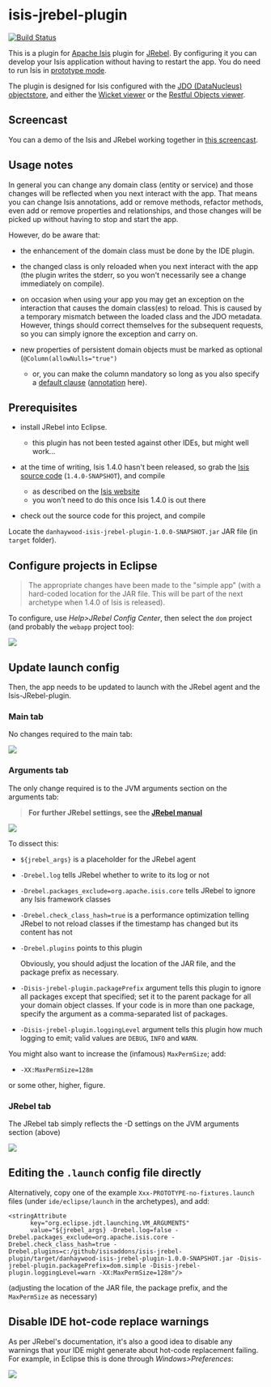 isis-jrebel-plugin
==================

[![Build Status](https://travis-ci.org/isisaddons/isis-jrebel-plugin.png?branch=master)](https://travis-ci.org/isisaddons/isis-jrebel-plugin)

This is a plugin for [Apache Isis](http://isis.apache.org) plugin for [JRebel](http://zeroturnaround.com/software/jrebel/).  By configuring it you can develop your Isis application without having to restart the app.  You do need to run Isis in [prototype mode](http://isis.apache.org/reference/deployment-type.html).

The plugin is designed for Isis configured with the [JDO (DataNucleus) objectstore](http://isis.apache.org/components/objectstores/jdo/about.html), and either the [Wicket viewer](http://isis.apache.org/components/viewers/wicket/about.html) or the [Restful Objects viewer](http://isis.apache.org/components/viewers/restfulobjects/about.html).

## Screencast

You can a demo of the Isis and JRebel working together in [this screencast](https://www.youtube.com/watch?v=PxVgbz3ae_g).

## Usage notes

In general you can change any domain class (entity or service) and those changes will be reflected when you next interact with the app.  That means you can change Isis annotations, add or remove methods, refactor methods, even add or remove properties and relationships, and those changes will be picked up without having to stop and start the app.

However, do be aware that:

* the enhancement of the domain class must be done by the IDE plugin.

* the changed class is only reloaded when you next interact with the app (the plugin writes the stderr, so you won't necessarily see a change immediately on compile).

* on occasion when using your app you may get an exception on the interaction that causes the domain class(es) to reload.  This is caused by a temporary mismatch between the loaded class and the JDO metadata.  However, things should correct themselves for the subsequent requests, so you can simply ignore the exception and carry on.

* new properties of persistent domain objects must be marked as optional (`@Column(allowNulls="true")`
  * or, you can make the column mandatory so long as you also specify a [default clause](http://www.datanucleus.org/products/accessplatform_3_2/jdo/orm/schema_mapping.html#nullsdefaults) ([annotation](http://www.datanucleus.org/products/accessplatform_3_2/jdo/annotations.html#Column) here).



## Prerequisites

* install JRebel into Eclipse.
   * this plugin has not been tested against other IDEs, but might well work...

* at the time of writing, Isis 1.4.0 hasn't been released, so grab the [Isis source code](http://github.com/apache/isis) (`1.4.0-SNAPSHOT`), and compile
   * as described on the [Isis website](http://isis.apache.org/contributors/building-isis.html)
   * you won't need to do this once Isis 1.4.0 is out there

* check out the source code for this project, and compile


Locate the `danhaywood-isis-jrebel-plugin-1.0.0-SNAPSHOT.jar` JAR file (in `target` folder).


## Configure projects in Eclipse

> The appropriate changes have been made to the "simple app" (with a hard-coded location for the JAR file.  This will be part of the next archetype when 1.4.0 of Isis is released).

To configure, use *Help>JRebel Config Center*, then select the `dom` project (and probably the `webapp` project too):

![](https://raw.githubusercontent.com/isisaddons/isis-jrebel-plugin/master/docs/images/eclipse-jrebel-config-center.png)



## Update launch config

Then, the app needs to be updated to launch with the JRebel agent and the Isis-JRebel-plugin.

### Main tab

No changes required to the main tab:

![](https://raw.githubusercontent.com/isisaddons/isis-jrebel-plugin/master/docs/images/eclipse-run-config-1.png)


### Arguments tab

The only change required is to the JVM arguments section on the arguments tab:

> **For further JRebel settings, see the [JRebel manual](http://manuals.zeroturnaround.com/jrebel/misc/index.html#agent-settings)**

![](https://raw.githubusercontent.com/isisaddons/isis-jrebel-plugin/master/docs/images/eclipse-run-config-2.png)


To dissect this:

* `${jrebel_args}` is a placeholder for the JRebel agent

* `-Drebel.log` tells JRebel whether to write to its log or not

* `-Drebel.packages_exclude=org.apache.isis.core` tells JRebel to ignore any Isis framework classes

* `-Drebel.check_class_hash=true` is a performance optimization telling JRebel to not reload classes if the timestamp has changed but its content has not 

* `-Drebel.plugins` points to this plugin

    Obviously, you should adjust the location of the JAR file, and the package prefix as necessary.

* `-Disis-jrebel-plugin.packagePrefix` argument tells this plugin to ignore all packages except that specified; set it to the parent package for all your domain object classes.  If your code is in more than one package, specify the argument as a comma-separated list of packages.

* `-Disis-jrebel-plugin.loggingLevel` argument tells this plugin how much logging to emit; valid values are `DEBUG`, `INFO` and `WARN`.


You might also want to increase the (infamous) `MaxPermSize`; add:

* `-XX:MaxPermSize=128m`

or some other, higher, figure.


### JRebel tab

The JRebel tab simply reflects the -D settings on the JVM arguments section (above)

![](https://raw.githubusercontent.com/isisaddons/isis-jrebel-plugin/master/docs/images/eclipse-run-config-3.png)


## Editing the `.launch` config file directly

Alternatively, copy one of the example `Xxx-PROTOTYPE-no-fixtures.launch` files (under `ide/eclipse/launch` in the archetypes), and add:

    <stringAttribute 
          key="org.eclipse.jdt.launching.VM_ARGUMENTS" 
          value="${jrebel_args} -Drebel.log=false -Drebel.packages_exclude=org.apache.isis.core -Drebel.check_class_hash=true -Drebel.plugins=c:/github/isisaddons/isis-jrebel-plugin/target/danhaywood-isis-jrebel-plugin-1.0.0-SNAPSHOT.jar -Disis-jrebel-plugin.packagePrefix=dom.simple -Disis-jrebel-plugin.loggingLevel=warn -XX:MaxPermSize=128m"/>

(adjusting the location of the JAR file, the package prefix, and the `MaxPermSize` as necessary)


## Disable IDE hot-code replace warnings

As per JRebel's documentation, it's also a good idea to disable any warnings that your IDE might generate about hot-code replacement failing.  For example, in Eclipse this is done through *Windows>Preferences*:

![](https://raw.githubusercontent.com/isisaddons/isis-jrebel-plugin/master/docs/images/disable-hot-code-replace.png)
